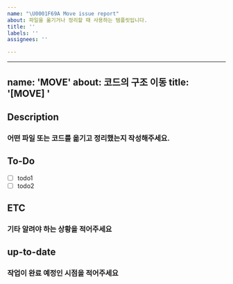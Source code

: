 ```yaml
---
name: "\U0001F69A Move issue report"
about: 파일을 옮기거나 정리할 때 사용하는 템플릿입니다.
title: ''
labels: ''
assignees: ''

---
```


---
name: 'MOVE'
about: 코드의 구조 이동
title: '[MOVE] '
---
## Description
### 어떤 파일 또는 코드를 옮기고 정리했는지 작성해주세요.

## To-Do
-   [ ] todo1
-   [ ] todo2
## ETC
### 기타 알려야 하는 상황을 적어주세요
## up-to-date
### 작업이 완료 예정인 시점을 적어주세요
